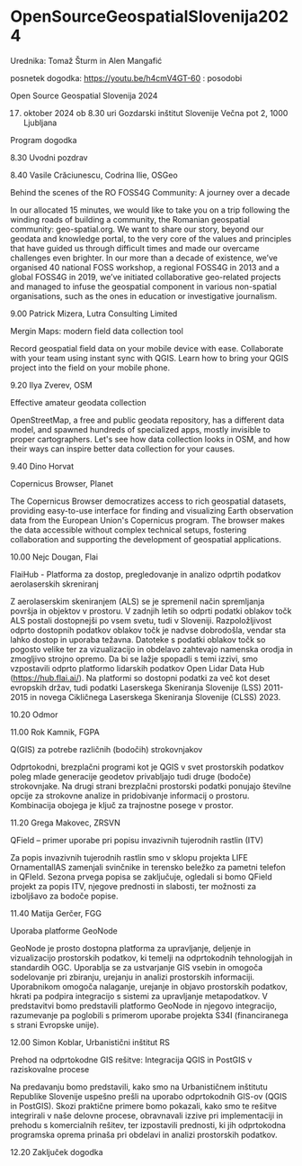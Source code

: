 # OpenSourceGeospatialSlovenija2024
Urednika: Tomaž Šturm in Alen Mangafić

posnetek dogodka:
https://youtu.be/h4cmV4GT-60 : posodobi

Open Source Geospatial Slovenija 2024

17. oktober 2024 ob 8.30 uri
Gozdarski inštitut Slovenije
Večna pot 2, 1000 Ljubljana

Program dogodka

8.30  Uvodni pozdrav

8.40  Vasile Crăciunescu, Codrina Ilie, OSGeo

Behind the scenes of the RO FOSS4G Community: A journey over a decade

In our allocated 15 minutes, we would like to take you on a trip following the winding roads of building a community, the Romanian geospatial community: geo-spatial.org. We want to share our story, beyond our geodata and knowledge portal, to the very core of the values and principles that have guided us through difficult times and made our overcame challenges even brighter. In our more than a decade of existence, we’ve organised 40 national FOSS workshop, a regional FOSS4G in 2013 and a global FOSS4G in 2019, we’ve initiated collaborative geo-related projects and managed to infuse the geospatial component in various non-spatial organisations, such as the ones in education or investigative journalism.

9.00  Patrick Mizera, Lutra Consulting Limited

Mergin Maps: modern field data collection tool

Record geospatial field data on your mobile device with ease. Collaborate with your team using instant sync with QGIS. Learn how to bring your QGIS project into the field on your mobile phone.

9.20  Ilya Zverev, OSM

Effective amateur geodata collection

OpenStreetMap, a free and public geodata repository, has a different data model, and spawned hundreds of specialized apps, mostly invisible to proper cartographers. Let's see how data collection looks in OSM, and how their ways can inspire better data collection for your causes.

9.40 Dino Horvat

Copernicus Browser, Planet

The Copernicus Browser democratizes access to rich geospatial datasets, providing easy-to-use interface for finding and visualizing Earth observation data from the European Union's Copernicus program. The browser makes the data accessible without complex technical setups, fostering collaboration and supporting the development of geospatial applications.


10.00 Nejc Dougan, Flai

FlaiHub - Platforma za dostop, pregledovanje in analizo odprtih podatkov aerolaserskih skreniranj

Z aerolaserskim skeniranjem (ALS) se je spremenil način spremljanja površja in objektov v prostoru. V zadnjih letih so odprti podatki oblakov točk ALS postali dostopnejši po vsem svetu, tudi v Sloveniji. Razpoložljivost odprto dostopnih podatkov oblakov točk je nadvse dobrodošla, vendar sta lahko dostop in uporaba težavna. Datoteke s podatki oblakov točk so pogosto velike ter za vizualizacijo in obdelavo zahtevajo namenska orodja in zmogljivo strojno opremo. Da bi se lažje spopadli s temi izzivi, smo vzpostavili odprto platformo lidarskih podatkov Open Lidar Data Hub (https://hub.flai.ai/). Na platformi so dostopni podatki za več kot deset evropskih držav, tudi podatki Laserskega Skeniranja Slovenije (LSS) 2011-2015 in novega Cikličnega Laserskega Skeniranja Slovenije (CLSS) 2023.

10.20 Odmor

11.00 Rok Kamnik, FGPA

Q(GIS) za potrebe različnih (bodočih) strokovnjakov

Odprtokodni, brezplačni programi kot je QGIS v svet prostorskih podatkov poleg mlade generacije geodetov privabljajo tudi druge (bodoče) strokovnjake. Na drugi strani brezplačni prostorski podatki ponujajo številne opcije za strokovne analize in pridobivanje informacij o prostoru. Kombinacija obojega je ključ za trajnostne posege v prostor.


11.20 Grega Makovec, ZRSVN

QField – primer uporabe pri popisu invazivnih tujerodnih rastlin (ITV)

Za popis invazivnih tujerodnih rastlin smo v sklopu projekta LIFE OrnamentallAS zamenjali svinčnike in terensko beležko za pametni telefon in QFIeld. Sezona prvega popisa se zaključuje, ogledali si bomo QField projekt za popis ITV, njegove prednosti in slabosti, ter možnosti za izboljšavo za bodoče popise.

11.40 Matija Gerčer, FGG

Uporaba platforme GeoNode

GeoNode je prosto dostopna platforma za upravljanje, deljenje in vizualizacijo prostorskih podatkov, ki temelji na odprtokodnih tehnologijah in standardih OGC. Uporablja se za ustvarjanje GIS vsebin in omogoča sodelovanje pri zbiranju, urejanju in analizi prostorskih informaciji. Uporabnikom omogoča nalaganje, urejanje in objavo prostorskih podatkov, hkrati pa podpira integracijo s sistemi za upravljanje metapodatkov. V predstavitvi bomo predstavili platformo GeoNode in njegovo integracijo, razumevanje pa poglobili s primerom uporabe projekta S34I (financiranega s strani Evropske unije).


12.00 Simon Koblar, Urbanistični inštitut RS

Prehod na odprtokodne GIS rešitve: Integracija QGIS in PostGIS v raziskovalne procese

Na predavanju bomo predstavili, kako smo na Urbanističnem inštitutu Republike Slovenije uspešno prešli na uporabo odprtokodnih GIS-ov (QGIS in PostGIS). Skozi praktične primere bomo pokazali, kako smo te rešitve integrirali v naše delovne procese, obravnavali izzive pri implementaciji in prehodu s komercialnih rešitev, ter izpostavili prednosti, ki jih odprtokodna programska oprema prinaša pri obdelavi in analizi prostorskih podatkov.

12.20 Zaključek dogodka
